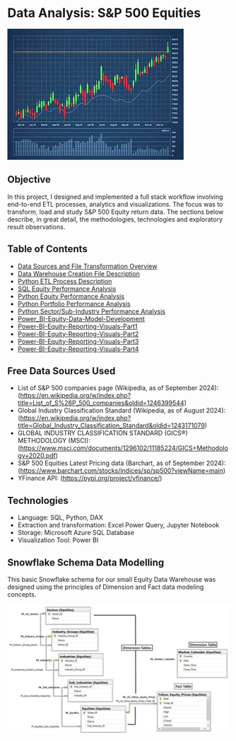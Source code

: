 # **Data Analysis: S&P 500 Equities**

![Forbes Line Chart](https://github.com/danvuk567/SP500-Stock-Analysis/blob/main/images/stock_chart.jpg?raw=true)

## **Objective** ##

In this project, I designed and implemented a full stack workflow involving end-to-end ETL processes, analytics and visualizations. 
The focus was to transform, load and study S&P 500 Equity return data. The sections below describe, in great detail, the methodologies, 
technologies and exploratory result observations.

## **Table of Contents** ##

- [Data Sources and File Transformation Overview](https://github.com/danvuk567/SP500-Stock-Analysis/blob/main/Data-Source-Files/readme.md)
- [Data Warehouse Creation File Description](https://github.com/danvuk567/SP500-Stock-Analysis/blob/main/Create-Datawarehouse-Objects/readme.md)
- [Python ETL Process Description](https://github.com/danvuk567/SP500-Stock-Analysis/blob/main/Python-ETL-Process/readme.md)
- [SQL Equity Performance Analysis](https://github.com/danvuk567/SP500-Stock-Analysis/tree/main/SQL-Equity-Performance-Analysis)
- [Python Equity Performance Analysis](https://github.com/danvuk567/SP500-Stock-Analysis/tree/main/Python-Equity-Performance-Analysis)
- [Python Portfolio Performance Analysis](https://github.com/danvuk567/SP500-Stock-Analysis/tree/main/Python-Portfolio-Performance-Analysis)
- [Python Sector/Sub-Industry Performance Analysis](https://github.com/danvuk567/SP500-Stock-Analysis/tree/main/Python-Sector-Sub_Industry-Performance-Analysis)
- [Power_BI-Equity-Data-Model-Development](https://github.com/danvuk567/SP500-Stock-Analysis/tree/main/Power_BI-Equity-Data-Model-Development)
- [Power-BI-Equity-Reporting-Visuals-Part1](https://github.com/danvuk567/SP500-Stock-Analysis/tree/main/Power-BI-Equity-Reporting-Visuals-Part1)
- [Power-BI-Equity-Reporting-Visuals-Part2](https://github.com/danvuk567/SP500-Stock-Analysis/tree/main/Power-BI-Equity-Reporting-Visuals-Part2)
- [Power-BI-Equity-Reporting-Visuals-Part3](https://github.com/danvuk567/SP500-Stock-Analysis/tree/main/Power-BI-Equity-Reporting-Visuals-Part3)
- [Power-BI-Equity-Reporting-Visuals-Part4](https://github.com/danvuk567/SP500-Stock-Analysis/tree/main/Power-BI-Equity-Reporting-Visuals-Part4)

## **Free Data Sources Used** ##

- List of S&P 500 companies page (Wikipedia, as of September 2024): (https://en.wikipedia.org/w/index.php?title=List_of_S%26P_500_companies&oldid=1246399544)
- Global Industry Classification Standard (Wikipedia, as of August 2024): (https://en.wikipedia.org/w/index.php?title=Global_Industry_Classification_Standard&oldid=1243171079)
- GLOBAL INDUSTRY CLASSIFICATION STANDARD (GICS®) METHODOLOGY (MSCI): (https://www.msci.com/documents/1296102/11185224/GICS+Methodology+2020.pdf)
- S&P 500 Equities Latest Pricing data (Barchart, as of September 2024): (https://www.barchart.com/stocks/indices/sp/sp500?viewName=main)
- YFinance API: (https://pypi.org/project/yfinance/)

## **Technologies** ##

- Language: SQL, Python, DAX
- Extraction and transformation: Excel Power Query, Jupyter Notebook
- Storage: Microsoft Azure SQL Database
- Visualization Tool: Power BI

## **Snowflake Schema Data Modelling** ##

This basic Snowflake schema for our small Equity Data Warehouse was designed using the principles of Dimension and Fact data modeling concepts.

![Equity_Snowflake_Schema_ERD.jpg](https://github.com/danvuk567/SP500-Stock-Analysis/blob/main/images/Equity_Snowflake_Schema_ERD.jpg?raw=true)



